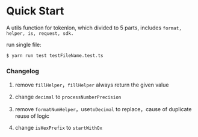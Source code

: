 # Quick Start

A utils function for tokenlon, which divided to 5 parts, includes `format, helper, is, request, sdk.`

run single file:

```bash
$ yarn run test testFileName.test.ts
```

### Changelog

1. remove `fillHelper`，`fillHelper` always return the given value

2. change `decimal` to `processNumberPrecision`

3. remove `formatNumHelper`，use`toDecimal` to replace，cause of duplicate reuse of logic

4. change `isHexPrefix` to `startWithOx`
